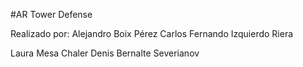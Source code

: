 #AR Tower Defense

Realizado por:
Alejandro Boix Pérez
Carlos Fernando Izquierdo Riera

Laura Mesa Chaler
Denis Bernalte Severianov 

